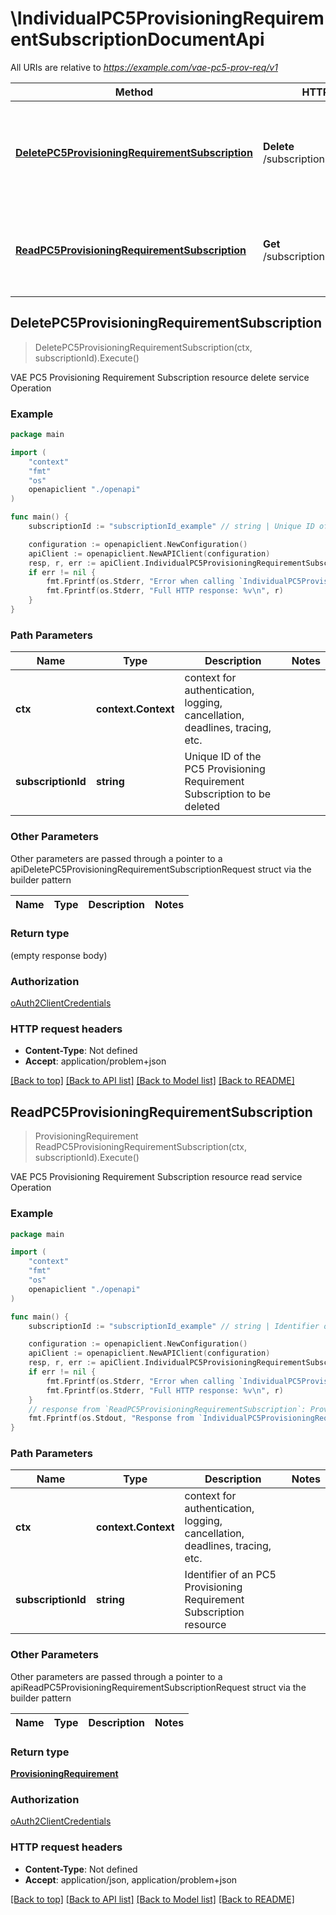 # \IndividualPC5ProvisioningRequirementSubscriptionDocumentApi

All URIs are relative to *https://example.com/vae-pc5-prov-req/v1*

Method | HTTP request | Description
------------- | ------------- | -------------
[**DeletePC5ProvisioningRequirementSubscription**](IndividualPC5ProvisioningRequirementSubscriptionDocumentApi.md#DeletePC5ProvisioningRequirementSubscription) | **Delete** /subscriptions/{subscriptionId} | VAE PC5 Provisioning Requirement Subscription resource delete service Operation
[**ReadPC5ProvisioningRequirementSubscription**](IndividualPC5ProvisioningRequirementSubscriptionDocumentApi.md#ReadPC5ProvisioningRequirementSubscription) | **Get** /subscriptions/{subscriptionId} | VAE PC5 Provisioning Requirement Subscription resource read service Operation



## DeletePC5ProvisioningRequirementSubscription

> DeletePC5ProvisioningRequirementSubscription(ctx, subscriptionId).Execute()

VAE PC5 Provisioning Requirement Subscription resource delete service Operation

### Example

```go
package main

import (
    "context"
    "fmt"
    "os"
    openapiclient "./openapi"
)

func main() {
    subscriptionId := "subscriptionId_example" // string | Unique ID of the PC5 Provisioning Requirement Subscription to be deleted

    configuration := openapiclient.NewConfiguration()
    apiClient := openapiclient.NewAPIClient(configuration)
    resp, r, err := apiClient.IndividualPC5ProvisioningRequirementSubscriptionDocumentApi.DeletePC5ProvisioningRequirementSubscription(context.Background(), subscriptionId).Execute()
    if err != nil {
        fmt.Fprintf(os.Stderr, "Error when calling `IndividualPC5ProvisioningRequirementSubscriptionDocumentApi.DeletePC5ProvisioningRequirementSubscription``: %v\n", err)
        fmt.Fprintf(os.Stderr, "Full HTTP response: %v\n", r)
    }
}
```

### Path Parameters


Name | Type | Description  | Notes
------------- | ------------- | ------------- | -------------
**ctx** | **context.Context** | context for authentication, logging, cancellation, deadlines, tracing, etc.
**subscriptionId** | **string** | Unique ID of the PC5 Provisioning Requirement Subscription to be deleted | 

### Other Parameters

Other parameters are passed through a pointer to a apiDeletePC5ProvisioningRequirementSubscriptionRequest struct via the builder pattern


Name | Type | Description  | Notes
------------- | ------------- | ------------- | -------------


### Return type

 (empty response body)

### Authorization

[oAuth2ClientCredentials](../README.md#oAuth2ClientCredentials)

### HTTP request headers

- **Content-Type**: Not defined
- **Accept**: application/problem+json

[[Back to top]](#) [[Back to API list]](../README.md#documentation-for-api-endpoints)
[[Back to Model list]](../README.md#documentation-for-models)
[[Back to README]](../README.md)


## ReadPC5ProvisioningRequirementSubscription

> ProvisioningRequirement ReadPC5ProvisioningRequirementSubscription(ctx, subscriptionId).Execute()

VAE PC5 Provisioning Requirement Subscription resource read service Operation

### Example

```go
package main

import (
    "context"
    "fmt"
    "os"
    openapiclient "./openapi"
)

func main() {
    subscriptionId := "subscriptionId_example" // string | Identifier of an PC5 Provisioning Requirement Subscription resource

    configuration := openapiclient.NewConfiguration()
    apiClient := openapiclient.NewAPIClient(configuration)
    resp, r, err := apiClient.IndividualPC5ProvisioningRequirementSubscriptionDocumentApi.ReadPC5ProvisioningRequirementSubscription(context.Background(), subscriptionId).Execute()
    if err != nil {
        fmt.Fprintf(os.Stderr, "Error when calling `IndividualPC5ProvisioningRequirementSubscriptionDocumentApi.ReadPC5ProvisioningRequirementSubscription``: %v\n", err)
        fmt.Fprintf(os.Stderr, "Full HTTP response: %v\n", r)
    }
    // response from `ReadPC5ProvisioningRequirementSubscription`: ProvisioningRequirement
    fmt.Fprintf(os.Stdout, "Response from `IndividualPC5ProvisioningRequirementSubscriptionDocumentApi.ReadPC5ProvisioningRequirementSubscription`: %v\n", resp)
}
```

### Path Parameters


Name | Type | Description  | Notes
------------- | ------------- | ------------- | -------------
**ctx** | **context.Context** | context for authentication, logging, cancellation, deadlines, tracing, etc.
**subscriptionId** | **string** | Identifier of an PC5 Provisioning Requirement Subscription resource | 

### Other Parameters

Other parameters are passed through a pointer to a apiReadPC5ProvisioningRequirementSubscriptionRequest struct via the builder pattern


Name | Type | Description  | Notes
------------- | ------------- | ------------- | -------------


### Return type

[**ProvisioningRequirement**](ProvisioningRequirement.md)

### Authorization

[oAuth2ClientCredentials](../README.md#oAuth2ClientCredentials)

### HTTP request headers

- **Content-Type**: Not defined
- **Accept**: application/json, application/problem+json

[[Back to top]](#) [[Back to API list]](../README.md#documentation-for-api-endpoints)
[[Back to Model list]](../README.md#documentation-for-models)
[[Back to README]](../README.md)

